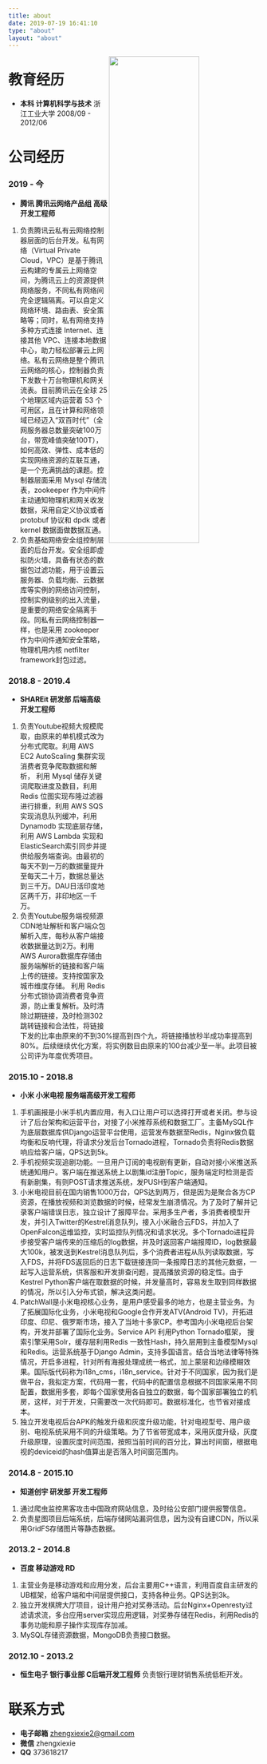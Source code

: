 ```yaml
---
title: about
date: 2019-07-19 16:41:10
type: "about"
layout: "about"
---
```


<img align="right" src="/medias/pic/1.jpg" width="60%" height="50%">


# 教育经历
* <b>本科 计算机科学与技术</b>
浙江工业大学
2008/09 - 2012/06

# 公司经历
### 2019 - 今
* <b>腾讯 腾讯云网络产品组 高级开发工程师</b>
1. 负责腾讯云私有云网络控制器层面的后台开发。私有网络（Virtual Private Cloud，VPC）是基于腾讯云构建的专属云上网络空间，为腾讯云上的资源提供网络服务，不同私有网络间完全逻辑隔离。可以自定义网络环境、路由表、安全策略等；同时，私有网络支持多种方式连接 Internet、连接其他 VPC、连接本地数据中心，助力轻松部署云上网络。私有云网络是整个腾讯云网络的核心，控制器负责下发数十万台物理机和网关流表。目前腾讯云在全球 25 个地理区域内运营着 53 个可用区，且在计算和网络领域已经迈入“双百时代”（全网服务器总数量突破100万台，带宽峰值突破100T），如何高效、弹性、成本低的实现网络资源的互联互通，是一个充满挑战的课题。控制器层面采用 Mysql 存储流表，zookeeper 作为中间件主动通知物理机和网关收发数据，采用自定义协议或者 protobuf 协议和 dpdk 或者 kernel 数据面做数据互通。
2. 负责基础网络安全组控制层面的后台开发。安全组即虚拟防火墙，具备有状态的数据包过滤功能，用于设置云服务器、负载均衡、云数据库等实例的网络访问控制，控制实例级别的出入流量，是重要的网络安全隔离手段。同私有云网络控制器一样，也是采用 zookeeper 作为中间件通知安全策略，物理机用内核 netfilter framework封包过滤。

### 2018.8 - 2019.4
* <b>SHAREit 研发部 后端高级开发工程师</b>
1. 负责Youtube视频大规模爬取，由原来的单机模式改为分布式爬取。利用 AWS EC2 AutoScaling 集群实现消费者竞争爬取数据和解析， 利用 Mysql 储存关键词爬取进度及数目，利用 Redis 位图实现布隆过滤器进行排重，利用 AWS SQS 实现消息队列缓冲，利用 Dynamodb 实现底层存储，利用 AWS Lambda 实现和ElasticSearch索引同步并提供给服务端查询。由最初的每天不到一万的数据量提升至每天二十万，数据总量达到三千万。DAU日活印度地区两千万，非印地区一千万。
2. 负责Youtube服务端视频源CDN地址解析和客户端众包解析入库，每秒从客户端接收数据量达到2万。利用AWS Aurora数据库存储由服务端解析的链接和客户端上传的链接。支持按国家及城市维度存储。 利用 Redis 分布式锁协调消费者竞争资源，防止重复解析。及时清除过期链接，及时检测302跳转链接和合法性，将链接下发的比率由原来的不到30%提高到四个九，将链接播放秒半成功率提高到80%。后续继续优化方案，将实例数目由原来的100台减少至一半。此项目被公司评为年度优秀项目。

### 2015.10 - 2018.8
* <b>小米 小米电视 服务端高级开发工程师</b>
1. 手机画报是小米手机内置应用，有入口让用户可以选择打开或者关闭。参与设计了后台架构和运营平台，对接了小米推荐系统和数据工厂。主备MySQL作为底层数据库供Django运营平台使用，运营发布数据至Redis，Nginx做负载均衡和反响代理，将请求分发后台Tornado进程，Tornado负责将Redis数据响应给客户端，QPS达到5k。
2. 手机视频实现追剧功能。一旦用户订阅的电视剧有更新，自动对接小米推送系统通知用户。客户端在推送系统上以剧集id注册Topic，服务端定时检测是否有新剧集，有则POST请求推送系统，发PUSH到客户端通知。
3. 小米电视目前在国内销售1000万台，QPS达到两万，但是因为是聚合各方CP资源，在播放视频和浏览数据的时候，经常发生崩溃情况。为了及时了解并记录客户端错误日志，独立设计了报障平台。采用多生产者，多消费者模型开发，并引入Twitter的Kestrel消息队列，接入小米融合云FDS，并加入了OpenFalcon运维监控，实时监控队列情况和请求状况。多个Tornado进程异步接受客户端传来的压缩后的log数据，并及时返回客户端报障ID，log数据最大100k，被发送到Kestrel消息队列后，多个消费者进程从队列读取数据，写入FDS，并将FDS返回后的日志下载链接连同一条报障日志的其他元数据，一起写入运营系统，供客服和开发排查问题，提高播放资源的稳定性。由于Kestrel Python客户端在取数据的时候，并发量高时，容易发生取到同样数据的情况，所以引入分布式锁，解决这类问题。
4. PatchWall是小米电视核心业务，是用户感受最多的地方，也是主营业务。为了拓展国际化业务，小米电视和Google合作开发ATV(Android TV)，开拓进印度、印尼、俄罗斯市场，接入了当地十多家CP。参考国内小米电视后台架构，开发并部署了国际化业务。Service API 利用Python Tornado框架， 搜索引擎采用Solr，缓存层利用Redis 一致性Hash，持久层用到主备模型Mysql和Redis。运营系统基于Django Admin，支持多国语言。结合当地法律等特殊情况，开启多进程，针对所有海报处理成统一格式，加上蒙层和边缘模糊效果。国际版代码称为i18n_cms，i18n_service。针对于不同国家，因为我们是做平台，我拟定方案，代码用一套，代码中的配置信息根据不同国家采用不同配置，数据用多套，即每个国家使用各自独立的数据，每个国家部署独立的机房，这样，对于开发，只需要改一次代码即可。数据标准化，也节省对接成本。
5. 独立开发电视后台APK的触发升级和灰度升级功能，针对电视型号、用户级别、电视系统采用不同的升级策略。为了节省带宽成本，采用灰度升级，灰度升级原理，设置灰度时间范围，按照当前时间的百分比，算出时间窗，根据电视的deviceid的hash值算出是否落入时间窗范围内。

### 2014.8 - 2015.10
* <b>知道创宇 研发部 开发工程师</b>
1. 通过爬虫监控黑客攻击中国政府网站信息，及时给公安部门提供报警信息。
2. 负责星图项目后端系统，后端存储网站漏洞信息，因为没有自建CDN，所以采用GridFS存储图片等静态数据。


### 2013.2 - 2014.8
* <b>百度 移动游戏 RD</b>
1. 主营业务是移动游戏和应用分发，后台主要用C++语言，利用百度自主研发的UB框架，给客户端和中间层提供接口，支持各种业务。QPS达到3k。
2. 独立开发棋牌大厅项目，设计用户抢对奖券活动。后台Nginx+Openresty过滤请求流，多台应用server实现应用逻辑，对奖券存储在Redis，利用Redis的事务功能和原子操作实现库存加减。
3. MySQL存储资源数据，MongoDB负责接口数据。


### 2012.10 - 2013.2
* <b>恒生电子 银行事业部 C后端开发工程师</b>
负责银行理财销售系统低柜开发。


# 联系方式
* <b>电子邮箱</b>
zhengxiexie2@gmail.com
* <b>微信</b>
zhengxiexie
* <b>QQ</b>
373618217
